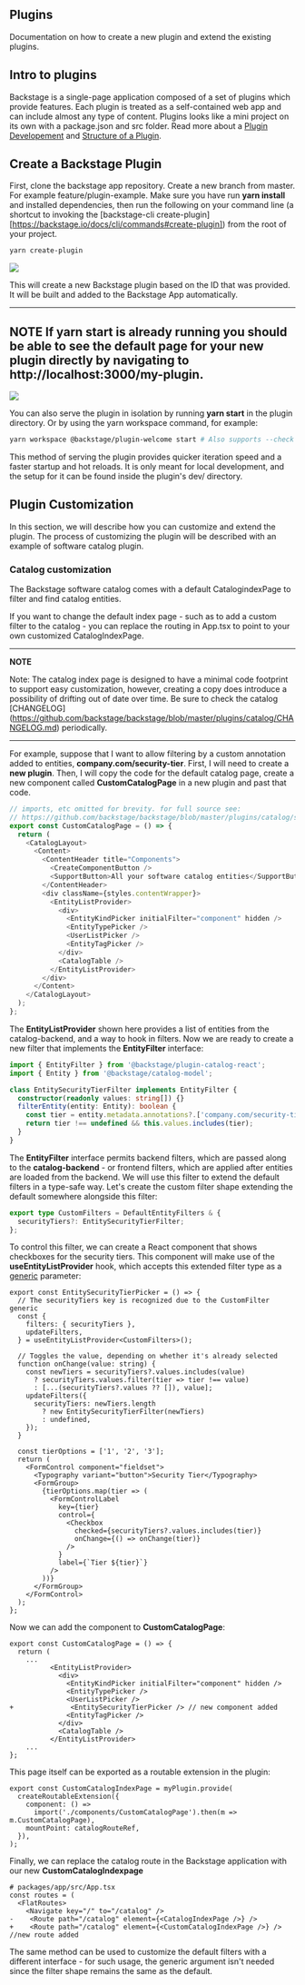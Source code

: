 ## Plugins

Documentation on how to create a new plugin and extend the existing plugins.

## Intro to plugins

Backstage is a single-page application composed of a set of plugins which provide features. Each plugin is treated as a self-contained web app and can include almost any type of content.
Plugins looks like a mini project on its own with a package.json and src folder. Read more about a [Plugin Developement](https://backstage.io/docs/plugins/plugin-development) and [Structure of a Plugin](https://backstage.io/docs/plugins/structure-of-a-plugin).

## Create a Backstage Plugin
First, clone the backstage app repository. Create a new branch from master. For example feature/plugin-example. Make sure you have run **yarn install** and installed dependencies, then run the following on your command line (a shortcut to invoking the [backstage-cli create-plugin][https://backstage.io/docs/cli/commands#create-plugin]) from the root of your project.
```bash
yarn create-plugin
```
![](./pictures/output.png)

This will create a new Backstage plugin based on the ID that was provided. It will be built and added to the Backstage App automatically.

---
**NOTE**
If **yarn start** is already running you should be able to see the default page for your new plugin directly by navigating to **http://localhost:3000/my-plugin**.
---
![](./pictures/output2.png)

You can also serve the plugin in isolation by running **yarn start** in the plugin directory. Or by using the yarn workspace command, for example:
```bash
yarn workspace @backstage/plugin-welcome start # Also supports --check
```
This method of serving the plugin provides quicker iteration speed and a faster startup and hot reloads. It is only meant for local development, and the setup for it can be found inside the plugin's dev/ directory.

## Plugin Customization
In this section, we will describe how you can customize and extend the plugin. The process of customizing the plugin will be described with an example of software catalog plugin.

### Catalog customization
The Backstage software catalog comes with a default CatalogindexPage to filter and find catalog entities.

If you want to change the default index page - such as to add a custom filter to the catalog - you can replace the routing in App.tsx to point to your own customized CatalogIndexPage.

---
**NOTE**

Note: The catalog index page is designed to have a minimal code footprint to support easy customization, however, creating a copy does introduce a possibility of drifting out of date over time. Be sure to check the catalog [CHANGELOG] (https://github.com/backstage/backstage/blob/master/plugins/catalog/CHANGELOG.md) periodically.

---

For example, suppose that I want to allow filtering by a custom annotation added to entities, **company.com/security-tier**. First, I will need to create a **new plugin**. Then, I will copy the code for the default catalog page, create a new component called **CustomCatalogPage** in a new plugin and past that code.

```ts
// imports, etc omitted for brevity. for full source see:
// https://github.com/backstage/backstage/blob/master/plugins/catalog/src/components/CatalogPage/CatalogPage.tsx
export const CustomCatalogPage = () => {
  return (
    <CatalogLayout>
      <Content>
        <ContentHeader title="Components">
          <CreateComponentButton />
          <SupportButton>All your software catalog entities</SupportButton>
        </ContentHeader>
        <div className={styles.contentWrapper}>
          <EntityListProvider>
            <div>
              <EntityKindPicker initialFilter="component" hidden />
              <EntityTypePicker />
              <UserListPicker />
              <EntityTagPicker />
            </div>
            <CatalogTable />
          </EntityListProvider>
        </div>
      </Content>
    </CatalogLayout>
  );
};
```
The **EntityListProvider** shown here provides a list of entities from the catalog-backend, and a way to hook in filters.
Now we are ready to create a new filter that implements the **EntityFilter** interface:

```ts
import { EntityFilter } from '@backstage/plugin-catalog-react';
import { Entity } from '@backstage/catalog-model';

class EntitySecurityTierFilter implements EntityFilter {
  constructor(readonly values: string[]) {}
  filterEntity(entity: Entity): boolean {
    const tier = entity.metadata.annotations?.['company.com/security-tier'];
    return tier !== undefined && this.values.includes(tier);
  }
}
```
The **EntityFilter** interface permits backend filters, which are passed along to the **catalog-backend** - or frontend filters, which are applied after entities are loaded from the backend. 
We will use this filter to extend the default filters in a type-safe way. Let's create the custom filter shape extending the default somewhere alongside this filter:

```ts
export type CustomFilters = DefaultEntityFilters & {
  securityTiers?: EntitySecurityTierFilter;
};
```
To control this filter, we can create a React component that shows checkboxes for the security tiers. This component will make use of the **useEntityListProvider** hook, which accepts this extended filter type as a [generic](https://www.typescriptlang.org/docs/handbook/2/generics.html) parameter:

```tsx
export const EntitySecurityTierPicker = () => {
  // The securityTiers key is recognized due to the CustomFilter generic
  const {
    filters: { securityTiers },
    updateFilters,
  } = useEntityListProvider<CustomFilters>();

  // Toggles the value, depending on whether it's already selected
  function onChange(value: string) {
    const newTiers = securityTiers?.values.includes(value)
      ? securityTiers.values.filter(tier => tier !== value)
      : [...(securityTiers?.values ?? []), value];
    updateFilters({
      securityTiers: newTiers.length
        ? new EntitySecurityTierFilter(newTiers)
        : undefined,
    });
  }

  const tierOptions = ['1', '2', '3'];
  return (
    <FormControl component="fieldset">
      <Typography variant="button">Security Tier</Typography>
      <FormGroup>
        {tierOptions.map(tier => (
          <FormControlLabel
            key={tier}
            control={
              <Checkbox
                checked={securityTiers?.values.includes(tier)}
                onChange={() => onChange(tier)}
              />
            }
            label={`Tier ${tier}`}
          />
        ))}
      </FormGroup>
    </FormControl>
  );
};
```
Now we can add the component to **CustomCatalogPage**:
```tsx
export const CustomCatalogPage = () => {
  return (
    ...
          <EntityListProvider>
            <div>
              <EntityKindPicker initialFilter="component" hidden />
              <EntityTypePicker />
              <UserListPicker />
+              <EntitySecurityTierPicker /> // new component added
              <EntityTagPicker />
            </div>
            <CatalogTable />
          </EntityListProvider>
    ...
};
```
This page itself can be exported as a routable extension in the plugin:

```tsx
export const CustomCatalogIndexPage = myPlugin.provide(
  createRoutableExtension({
    component: () =>
      import('./components/CustomCatalogPage').then(m => m.CustomCatalogPage),
    mountPoint: catalogRouteRef,
  }),
);
```
Finally, we can replace the catalog route in the Backstage application with our new **CustomCatalogIndexpage**
```tsx
# packages/app/src/App.tsx
const routes = (
  <FlatRoutes>
    <Navigate key="/" to="/catalog" />
-    <Route path="/catalog" element={<CatalogIndexPage />} />
+    <Route path="/catalog" element={<CustomCatalogIndexPage />} /> //new route added
```
The same method can be used to customize the default filters with a different interface - for such usage, the generic argument isn't needed since the filter shape remains the same as the default.